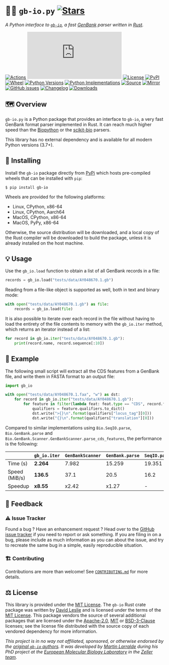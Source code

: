# 🧬🏦 `gb-io.py` [![Stars](https://img.shields.io/github/stars/althonos/gb-io.py.svg?style=social&maxAge=3600&label=Star)](https://github.com/althonos/gb-io.py/stargazers)

*A Python interface to [`gb-io`], a fast [GenBank] parser written in [Rust].*

[`gb-io`]: https://crates.io/crates/gb-io
[GenBank]: https://www.ncbi.nlm.nih.gov/genbank/
[Rust]: https://www.rust-lang.org/

[![Actions](https://img.shields.io/github/workflow/status/althonos/gb-io.py/Test/main?logo=github&style=flat-square&maxAge=300)](https://github.com/althonos/gb-io.py/actions)
[![Coverage](https://img.shields.io/codecov/c/gh/althonos/gb-io.py?style=flat-square&maxAge=3600)](https://codecov.io/gh/althonos/gb-io.py/)
[![License](https://img.shields.io/badge/license-MIT-blue.svg?style=flat-square&maxAge=2678400)](https://choosealicense.com/licenses/mit/)
[![PyPI](https://img.shields.io/pypi/v/gb-io.svg?style=flat-square&maxAge=3600)](https://pypi.org/project/gb-io)
[![Wheel](https://img.shields.io/pypi/wheel/gb-io.svg?style=flat-square&maxAge=3600)](https://pypi.org/project/gb-io/#files)
[![Python Versions](https://img.shields.io/pypi/pyversions/gb-io.svg?style=flat-square&maxAge=3600)](https://pypi.org/project/gb-io/#files)
[![Python Implementations](https://img.shields.io/pypi/implementation/gb-io?style=flat-square&maxAge=3600&label=impl)](https://pypi.org/project/gb-io/#files)
[![Source](https://img.shields.io/badge/source-GitHub-303030.svg?maxAge=2678400&style=flat-square)](https://github.com/althonos/gb-io.py/)
[![Mirror](https://img.shields.io/badge/mirror-EMBL-009f4d?style=flat-square&maxAge=2678400)](https://git.embl.de/larralde/gb-io.py/)
[![GitHub issues](https://img.shields.io/github/issues/althonos/gb-io.py.svg?style=flat-square&maxAge=600)](https://github.com/althonos/gb-io.py/issues)
[![Changelog](https://img.shields.io/badge/keep%20a-changelog-8A0707.svg?maxAge=2678400&style=flat-square)](https://github.com/althonos/gb-io.py/blob/master/CHANGELOG.md)
[![Downloads](https://img.shields.io/badge/dynamic/json?style=flat-square&color=303f9f&maxAge=86400&label=downloads&query=%24.total_downloads&url=https%3A%2F%2Fapi.pepy.tech%2Fapi%2Fprojects%2Fgb-io)](https://pepy.tech/project/gb-io)
<!-- [![Docs](https://img.shields.io/readthedocs/gb-io/latest?style=flat-square&maxAge=600)](https://gb-io.readthedocs.io) -->

## 🗺️ Overview

`gb-io.py` is a Python package that provides an interface to `gb-io`, a very
fast GenBank format parser implemented in Rust. It can reach much higher
speed than the [Biopython](http://biopython.org/) or
the [scikit-bio](http://scikit-bio.org/) parsers.

This library has no external dependency and is available for all modern Python
versions (3.7+).

## 🔧 Installing

Install the `gb-io` package directly from [PyPi](https://pypi.org/project/gb-io)
which hosts pre-compiled wheels that can be installed with `pip`:
```console
$ pip install gb-io
```

Wheels are provided for the following platforms:
- Linux, CPython, x86-64
- Linux, CPython, Aarch64
- MacOS, CPython, x86-64
- MacOS, PyPy, x86-64

Otherwise, the source distribution will be downloaded, and a local copy of
the Rust compiler will be downloaded to build the package, unless it is
already installed on the host machine.

<!-- ## 📖 Documentation

A complete [API reference](https://gb-io.readthedocs.io/en/stable/api.html)
can be found in the [online documentation](https://gb-io.readthedocs.io/),
or directly from the command line using
[`pydoc`](https://docs.python.org/3/library/pydoc.html):
```console
$ pydoc gb_io
``` -->

## 💡 Usage

Use the `gb_io.load` function to obtain a list of all GenBank records in a file:
```python
records = gb_io.load("tests/data/AY048670.1.gb")
```

Reading from a file-like object is supported as well, both in text and
binary mode:
```python
with open("tests/data/AY048670.1.gb") as file:
    records = gb_io.load(file)
```

It is also possible to iterate over each record in the file without having
to load the entirety of the file contents to memory with the `gb_io.iter`
method, which returns an iterator instead of a list:
```python
for record in gb_io.iter("tests/data/AY048670.1.gb"):
    print(record.name, record.sequence[:10])
```

## 📝 Example

The following small script will extract all the CDS features from a GenBank
file, and write them in FASTA format to an output file:
```python
import gb_io

with open("tests/data/AY048670.1.faa", "w") as dst:
    for record in gb_io.iter("tests/data/AY048670.1.gb"):
        for feature in filter(lambda feat: feat.type == "CDS", record.features):
            qualifiers = feature.qualifiers.to_dict()
            dst.write(">{}\n".format(qualifiers["locus_tag"][0]))
            dst.write("{}\n".format(qualifiers["translation"][0]))
```

Compared to similar implementations using `Bio.SeqIO.parse`, `Bio.GenBank.parse`
and `Bio.GenBank.Scanner.GenBankScanner.parse_cds_features`, the performance is
the following:

|               | `gb_io.iter`  | `GenBankScanner` | `GenBank.parse` | `SeqIO.parse` |
| ------------- | ------------- | ---------------- | --------------- | ------------- |
| Time (s)      | **2.264**     | 7.982            | 15.259          | 19.351        |
| Speed (MiB/s) | **136.5**     | 37.1             | 20.5            | 16.2          |
| Speedup       | **x8.55**     | x2.42            | x1.27           | -             |



## 💭 Feedback

### ⚠️ Issue Tracker

Found a bug ? Have an enhancement request ? Head over to the [GitHub issue
tracker](https://github.com/althonos/gb-io.py/issues) if you need to report
or ask something. If you are filing in on a bug, please include as much
information as you can about the issue, and try to recreate the same bug
in a simple, easily reproducible situation.

### 🏗️ Contributing

Contributions are more than welcome! See
[`CONTRIBUTING.md`](https://github.com/althonos/gb-io.py/blob/main/CONTRIBUTING.md)
for more details.

## ⚖️ License

This library is provided under the [MIT License](https://choosealicense.com/licenses/mit/).
The `gb-io` Rust crate package was written by [David Leslie](https://github.com/dlesl)
and is licensed under the terms of the [MIT License](https://choosealicense.com/licenses/mit/).
This package vendors the source of several additional packages that are
licensed under the [Apache-2.0](https://choosealicense.com/licenses/apache-2.0/),
[MIT](https://choosealicense.com/licenses/mit/) or
[BSD-3-Clause](https://choosealicense.com/licenses/bsd-3-clause/) licenses;
see the license file distributed with the source copy of each vendored
dependency for more information.

*This project is in no way not affiliated, sponsored, or otherwise endorsed
by the [original `gb-io` authors](https://github.com/dlesl). It was developed
by [Martin Larralde](https://github.com/althonos/) during his PhD project
at the [European Molecular Biology Laboratory](https://www.embl.de/) in
the [Zeller team](https://github.com/zellerlab).*
